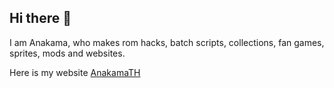 ## Hi there 👋
I am Anakama, who makes rom hacks, batch scripts, collections, fan games, sprites, mods and websites.


Here is my website [AnakamaTH](https://anakamath.github.io)
